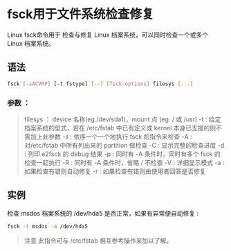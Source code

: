 # fsck用于文件系统检查修复

Linux fsck命令用于 检查与修复 Linux 档案系统，可以同时检查一个或多个 Linux 档案系统。

## 语法

```bash
fsck [-sACVRP] [-t fstype] [--] [fsck-options] filesys [...]
```

### 参数 ：

> filesys ： device 名称(eg./dev/sda1)，mount 点 (eg. / 或 /usr)
> -t : 给定档案系统的型式，若在 /etc/fstab 中已有定义或 kernel 本身已支援的则不需加上此参数
> -s : 依序一个一个地执行 fsck 的指令来检查
> -A : 对/etc/fstab 中所有列出来的 partition 做检查
> -C : 显示完整的检查进度
> -d : 列印 e2fsck 的 debug 结果
> -p : 同时有 -A 条件时，同时有多个 fsck 的检查一起执行
> -R : 同时有 -A 条件时，省略 / 不检查
> -V : 详细显示模式
> -a : 如果检查有错则自动修复
> -r : 如果检查有错则由使用者回答是否修复

## 实例

检查 msdos 档案系统的 /dev/hda5 是否正常，如果有异常便自动修复 :

```bash
fsck -t msdos -a /dev/hda5
```

> 注意 此指令可与 /etc/fstab 相互参考操作来加以了解。